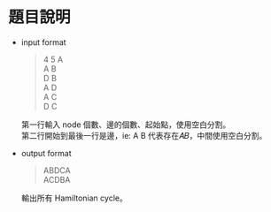 # 題目說明
- input format  
    > 4 5 A  
    > A B  
    > D B  
    > A D  
    > A C  
    > D C
  
    第一行輸入 node 個數、邊的個數、起始點，使用空白分割。  
    第二行開始到最後一行是邊，ie: A B 代表存在𝐴𝐵，中間使用空白分割。  
- output format  
    > ABDCA  
    > ACDBA
  
    輸出所有 Hamiltonian cycle。